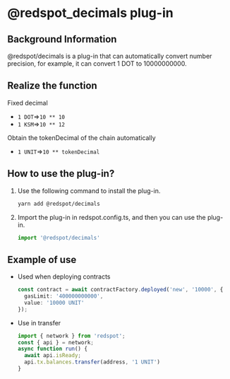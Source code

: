 # @redspot_decimals plug-in

## Background Information

@redspot/decimals is a plug-in that can automatically convert number precision, for example, it can convert 1 DOT to 10000000000.

## Realize the function

Fixed decimal

* `1 DOT`=>`10 ** 10`
* `1 KSM`=>`10 ** 12`

Obtain the tokenDecimal of the chain automatically

* `1 UNIT`=>`10 ** tokenDecimal`
## How to use the plug-in?

1. Use the following command to install the plug-in.
    ```bash
    yarn add @redspot/decimals
    ```

2. Import the plug-in in redspot.config.ts, and then you can use the plug-in.
    ```typescript
    import '@redspot/decimals'
    ```

## Example of use

* Used when deploying contracts
    ```typescript
    const contract = await contractFactory.deployed('new', '10000', {
      gasLimit: '400000000000',
      value: '10000 UNIT'
    });
    ```

* Use in transfer
    ```typescript
    import { network } from 'redspot';
    const { api } = network;
    async function run() {
      await api.isReady;
      api.tx.balances.transfer(address, '1 UNIT')
    }
    ```



